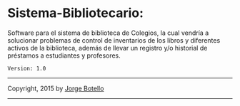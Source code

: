 Sistema-Bibliotecario:
=====
Software para el sistema de biblioteca de Colegios, la cual vendría a solucionar problemas de control de inventarios de los libros y diferentes activos de la biblioteca, además de llevar un registro y/o historial de préstamos a estudiantes y profesores.

```
Version: 1.0
```
-------------

Copyright, 2015 by [Jorge Botello](https://twitter.com/jorgbot)

-------------
